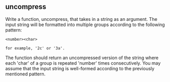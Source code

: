 ## uncompress

Write a function, uncompress, that takes in a string as an argument. The input string will be formatted into multiple groups according to the following pattern:

```
<number><char>
  
for example, '2c' or '3a'.
```
  
The function should return an uncompressed version of the string where each 'char' of a group is repeated 'number' times consecutively. You may assume that the input string is well-formed according to the previously mentioned pattern.
